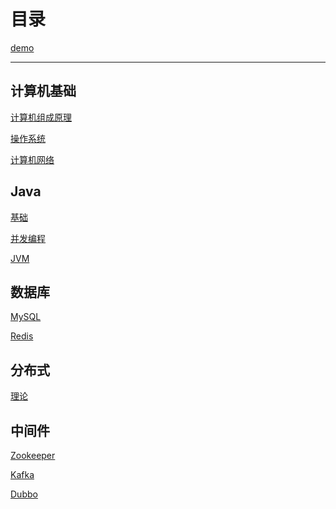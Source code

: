 # 目录



[demo](https://blog.csdn.net/Hazer_/article/details/120462563)

---

## 计算机基础

[计算机组成原理]()

[操作系统]()

[计算机网络]()

## Java

[基础]()

[并发编程]()

[JVM]()

## 数据库

[MySQL]()

[Redis]()

## 分布式

[理论]()

## 中间件

[Zookeeper]()

[Kafka]()

[Dubbo]()
